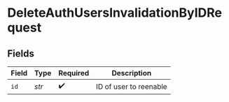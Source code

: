 # DeleteAuthUsersInvalidationByIDRequest


## Fields

| Field                  | Type                   | Required               | Description            |
| ---------------------- | ---------------------- | ---------------------- | ---------------------- |
| `id`                   | *str*                  | :heavy_check_mark:     | ID of user to reenable |
